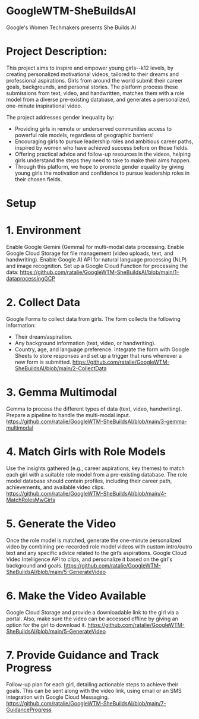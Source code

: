 # GoogleWTM-SheBuildsAI
Google's Women Techmakers presents She Builds AI
# Project Description:
This project aims to inspire and empower young girls--k12 levels, by creating personalized motivational videos, tailored to their dreams and professional aspirations. Girls from around the world submit their career goals, backgrounds, and personal stories. The platform process these submissions from text, video, and handwritten, matches them with a role model from a diverse pre-existing database, and generates a personalized, one-minute inspirational video.

The project addresses gender inequality by:

- Providing girls in remote or underserved communities access to powerful role models, regardless of geographic barriers!
- Encouraging girls to pursue leadership roles and ambitious career paths, inspired by women who have achieved success before on those fields.
- Offering practical advice and follow-up resources in the videos, helping girls understand the steps they need to take to make their aims happen.
- Through this platform, we hope to promote gender equality by giving young girls the motivation and confidence to pursue leadership roles in their chosen fields.

# Setup 
# 1. Environment
Enable Google Gemini (Gemma) for multi-modal data processing.
Enable Google Cloud Storage for file management (video uploads, text, and handwriting).
Enable Google AI API for natural language processing (NLP) and image recognition.
Set up a Google Cloud Function for processing the data: https://github.com/ratalie/GoogleWTM-SheBuildsAI/blob/main/1-dataprocessingGCP
# 2. Collect Data
Google Forms to collect data from girls. The form collects the following information:
- Their dream/aspiration.
- Any background information (text, video, or handwriting).
- Country, age, and language preference.
Integrate the form with Google Sheets to store responses and set up a trigger that runs whenever a new form is submitted.
https://github.com/ratalie/GoogleWTM-SheBuildsAI/blob/main/2-CollectData
# 3. Gemma Multimodal
Gemma to process the different types of data (text, video, handwriting). Prepare a pipeline to handle the multi-modal input. https://github.com/ratalie/GoogleWTM-SheBuildsAI/blob/main/3-gemma-multimodal
# 4. Match Girls with Role Models
Use the insights gathered (e.g., career aspirations, key themes) to match each girl with a suitable role model from a pre-existing database. The role model database should contain profiles, including their career path, achievements, and available video clips. https://github.com/ratalie/GoogleWTM-SheBuildsAI/blob/main/4-MatchRolesMwGirls
# 5. Generate the Video
Once the role model is matched, generate the one-minute personalized video by combining pre-recorded role model videos with custom intro/outro text and any specific advice related to the girl’s aspirations.
Google Cloud Video Intelligence API to clips, and personalize it based on the girl's background and goals. https://github.com/ratalie/GoogleWTM-SheBuildsAI/blob/main/5-GenerateVideo
# 6. Make the Video Available
Google Cloud Storage and provide a downloadable link to the girl via a portal. Also, make sure the video can be accessed offline by giving an option for the girl to download it. https://github.com/ratalie/GoogleWTM-SheBuildsAI/blob/main/5-GenerateVideo
# 7. Provide Guidance and Track Progress 
Follow-up plan for each girl, detailing actionable steps to achieve their goals. This can be sent along with the video link, using email or an SMS integration with Google Cloud Messaging. https://github.com/ratalie/GoogleWTM-SheBuildsAI/blob/main/7-GuidanceProgress 


